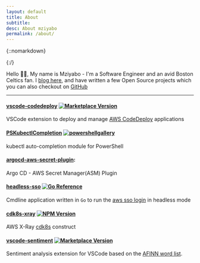 ```yaml
---
layout: default
title: About
subtitle:
desc: About mziyabo
permalink: /about/
---
```


<div class="pretty-links">

<div class="lead lead-about">
</div>

{::nomarkdown} 
<!-- <figure class="site-profile">
    <img src="{{ site.baseurl }}/assets/img/profile.png">
</figure> -->
{:/}

Hello 👋🏽, My name is Mziyabo - I'm a Software Engineer and an avid Boston Celtics fan. I [blog here](/articles), and have written a few Open Source projects which you can also checkout on [GitHub](https://github.com/mziyabo)

<hr/>

#### [vscode-codedeploy](https://marketplace.visualstudio.com/items?itemName=mziyabo.vscode-codedeploy)    [![Marketplace Version](https://img.shields.io/vscode-marketplace/v/mziyabo.vscode-codedeploy.svg)]((https://marketplace.visualstudio.com/items?itemName=mziyabo.vscode-codedeploy&ssr=false#overview))
VSCode extension to deploy and manage [AWS CodeDeploy](https://aws.amazon.com/codedeploy/) applications

#### [PSKubectlCompletion](https://www.powershellgallery.com/packages/PSKubectlCompletion/0.0.1) [![powershellgallery](https://img.shields.io/powershellgallery/v/PSKubectlCompletion.svg)](https://www.powershellgallery.com/packages/PSKubectlCompletion) 
kubectl auto-completion module for PowerShell 

#### [argocd-aws-secret-plugin](https://github.com/mziyabo/argocd-aws-secret-plugin): 
Argo CD - AWS Secret Manager(ASM) Plugin

#### [headless-sso](https://pkg.go.dev/github.com/mziyabo/headless-sso) [![Go Reference](https://pkg.go.dev/badge/github.com/mziyabo/headless-sso.svg)](https://pkg.go.dev/github.com/mziyabo/headless-sso)
Cmdline application written in `Go` to run the [aws sso login](https://awscli.amazonaws.com/v2/documentation/api/latest/reference/sso/login.html) in headless mode

#### [cdk8s-xray](https://www.npmjs.com/package/cdk8s-xray)  [![NPM Version](https://img.shields.io/npm/v/cdk8s-xray.svg)](https://npmjs.org/package/cdk8s-xray) 
AWS X-Ray [cdk8s](https://cdk8s.io/) construct

#### [vscode-sentiment](https://marketplace.visualstudio.com/items?itemName=mziyabo.vscode-sentiment) [![Marketplace Version](https://img.shields.io/vscode-marketplace/v/mziyabo.vscode-sentiment.svg)](https://marketplace.visualstudio.com/items?itemName=mziyabo.vscode-sentiment) 
Sentiment analysis extension for VSCode based on the [AFINN word list](http://corpustext.com/reference/sentiment_afinn.html).

</div>